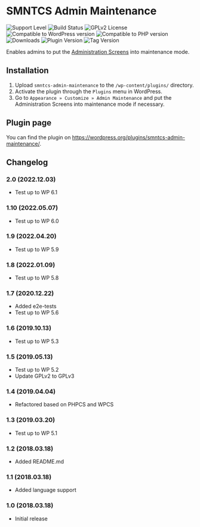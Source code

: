 # SMNTCS Admin Maintenance

![Support Level](https://img.shields.io/badge/support-active-green.svg)
![Build Status](https://github.com/nielslange/smntcs-admin-maintenance/actions/workflows/test.yml/badge.svg)
![GPLv2 License](https://img.shields.io/github/license/nielslange/smntcs-admin-maintenance.svg)
![Compatible to WordPress version](https://plugintests.com/plugins/smntcs-admin-maintenance/wp-badge.svg)
![Compatible to PHP version](https://plugintests.com/plugins/smntcs-admin-maintenance/php-badge.svg)
![Downloads](https://img.shields.io/wordpress/plugin/dt/smntcs-admin-maintenance.svg)
![Plugin Version](https://img.shields.io/wordpress/plugin/v/smntcs-admin-maintenance.svg)
![Tag Version](https://img.shields.io/github/tag/nielslange/smntcs-admin-maintenance.svg)

Enables admins to put the <a href="https://wordpress.org/support/article/administration-screens/" target="_blank">Administration Screens</a> into maintenance mode.

## Installation

1. Upload `smntcs-admin-maintenance` to the `/wp-content/plugins/` directory.
2. Activate the plugin through the `Plugins` menu in WordPress.
3. Go to `Appearance » Customize » Admin Maintenance` and put the Administration Screens into maintenance mode if necessary.

## Plugin page

You can find the plugin on https://wordpress.org/plugins/smntcs-admin-maintenance/.

## Changelog

### 2.0 (2022.12.03)

-   Test up to WP 6.1

### 1.10 (2022.05.07)

-   Test up to WP 6.0

### 1.9 (2022.04.20)

-   Test up to WP 5.9

### 1.8 (2022.01.09)

-   Test up to WP 5.8

### 1.7 (2020.12.22)

-   Added e2e-tests
-   Test up to WP 5.6

### 1.6 (2019.10.13)

-   Test up to WP 5.3

### 1.5 (2019.05.13)

-   Test up to WP 5.2
-   Update GPLv2 to GPLv3

### 1.4 (2019.04.04)

-   Refactored based on PHPCS and WPCS

### 1.3 (2019.03.20)

-   Test up to WP 5.1

### 1.2 (2018.03.18)

-   Added README.md

### 1.1 (2018.03.18)

-   Added language support

### 1.0 (2018.03.18)

-   Initial release
